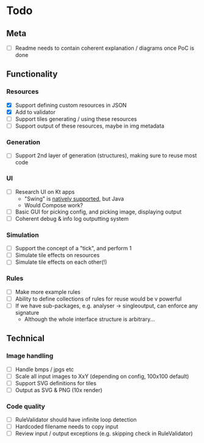 # Todo

## Meta

- [ ] Readme needs to contain coherent explanation / diagrams once PoC is done

## Functionality

### Resources

- [x] Support defining custom resources in JSON
- [x] Add to validator
- [ ] Support tiles generating / using these resources
- [ ] Support output of these resources, maybe in img metadata

### Generation

- [ ] Support 2nd layer of generation (structures), making sure to reuse most code

### UI

- [ ] Research UI on Kt apps
  - "Swing" is [natively supported](https://www.jetbrains.com/help/idea/creating-and-disposing-of-a-form-runtime-frame.html), but Java
  - Would Compose work?
- [ ] Basic GUI for picking config, and picking image, displaying output
- [ ] Coherent debug & info log outputting system

### Simulation

- [ ] Support the concept of a "tick", and perform 1
- [ ] Simulate tile effects on resources
- [ ] Simulate tile effects on each other(!)

### Rules

- [ ] Make more example rules
- [ ] Ability to define collections of rules for reuse would be v powerful
- [ ] If we have sub-packages, e.g. analyser -> singleoutput, can enforce any signature
  - Although the whole interface structure is arbitrary...

## Technical

### Image handling

- [ ] Handle bmps / jpgs etc
- [ ] Scale all input images to XxY (depending on config, 100x100 default)
- [ ] Support SVG definitions for tiles
- [ ] Output as SVG & PNG (10x render)

### Code quality

- [ ] RuleValidator should have infinite loop detection
- [ ] Hardcoded filename needs to copy input
- [ ] Review input / output exceptions (e.g. skipping check in RuleValidator)